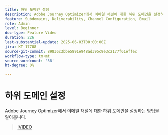 ```yaml
---
title: 하위 도메인 설정
description: Adobe Journey Optimizer에서 이메일 채널에 대한 하위 도메인을 설정하는 방법을 알아봅니다.
feature: Subdomains, Deliverability, Channel Configuration, Email
role: Admin
level: Beginner
doc-type: Feature Video
duration: 226
last-substantial-update: 2025-06-03T00:00:00Z
jira: KT-17708
source-git-commit: 89836c3bbe5891e948ad395c9e3c2177f61effec
workflow-type: tm+mt
source-wordcount: '38'
ht-degree: 0%

---
```



# 하위 도메인 설정

Adobe Journey Optimizer에서 이메일 채널에 대한 하위 도메인을 설정하는 방법을 알아봅니다.

>[!VIDEO](https://video.tv.adobe.com/v/3463232/?learn=on&enablevpops&captions=kor)
